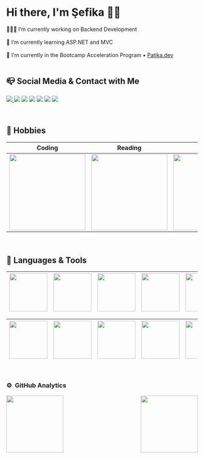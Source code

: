
# Hi there, I'm Şefika 👋🏼 

 👩🏻‍💻 I’m currently working on Backend Development</br></br>🌱 I’m currently learning ASP.NET and MVC</br></br> 🐾 I'm currently in the Bootcamp Acceleration Program ▪️ [Patika.dev](https://app.patika.dev/sefikanurtopuz) </br>
</br>

## 📪 Social Media & Contact with Me
<p align="left">
<a  href="https://www.linkedin.com/in/sefikanurtopuz/" target="_blank"><img src="https://img.shields.io/badge/LinkedIn-0077B5?style=for-the-badge&logo=linkedin&logoColor=white"> </a>
<a href="https://www.kariyer.net/ozgecmis/sefikanurtopuz" target="_blank"><img src="https://img.shields.io/badge/KARIYER.NET-blueviolet?style=for-the-badge&logo=&logoColor=white"></a>
<a href="https://github.com/sefikanurtopuz/sefikanurtopuz/blob/main/Şefika_Nur_Topuz.pdf" target="_blank"><img src="https://img.shields.io/badge/RESUME-FFA500?style=for-the-badge&logo=&logoColor=white"></a>
<a href="https://www.instagram.com/sefikanur/" target="_blank"><img src="https://img.shields.io/badge/Instagram-bc2a8d?style=for-the-badge&logo=instagram&logoColor=white"></a>
<a href="https://twitter.com/sefikanurtopuz" target="_blank" ><img  src="https://img.shields.io/badge/twitter-00acee?&style=for-the-badge&logo=twitter&logoColor=white"></a>
<a href="https://www.hackerrank.com/sefikanurtopuz" target="_blank"><img src="https://img.shields.io/badge/-Hackerrank-2EC866?style=for-the-badge&logo=HackerRank&logoColor=white"></a>
<a href="mailto:sefikanurtopuz@gmail.com" target="_blank"><img src="https://img.shields.io/badge/Gmail-D14836?style=for-the-badge&logo=gmail&logoColor=white"></a>
</p>
</br>

## 🔰 Hobbies 

|Coding|Reading|Listening|Researching|
|:-:|:-:|:-:|:-:|
|<img style="width: 200px" src="https://media0.giphy.com/media/LMcB8XospGZO8UQq87/giphy.gif?cid=790b7611f6b2c4186bd5ba8da08eccdc50a50d2e5746a5cf&rid=giphy.gif&ct=g">|<img style="width: 200px" src="https://media0.giphy.com/media/NFA61GS9qKZ68/giphy.gif?cid=790b7611de1bffe8b6fdcf185bd12120c31a661c7da98c03&rid=giphy.gif&ct=g">| <img style="width: 200px" src="https://media4.giphy.com/media/tqfS3mgQU28ko/200.webp?cid=ecf05e47sw4tafqj8xoucdmx1q955jeov28h216wqc3h3rrz&rid=200.webp&ct=g">|  <img style="width: 200px" src="https://media3.giphy.com/media/T5nP7Nwu5FzMc/200.webp?cid=ecf05e47hrxxp5h3kzph3p0fo46uzzttl8thleifho2d5gkb&rid=200.webp&ct=g">|
</br>

##  🔧  Languages & Tools 

|<img style="width: 100px" src="https://img.shields.io/badge/c%23-%23239120.svg?style=for-the-badge&logo=c-sharp&logoColor=white">|<img style="width: 100px" src="https://img.shields.io/badge/.NET-5C2D91?style=for-the-badge&logo=.net&logoColor=white">|<img style="width: 100px" src="https://img.shields.io/badge/html5-%23E34F26.svg?style=for-the-badge&logo=html5&logoColor=white">|<img style="width: 100px" src="https://img.shields.io/badge/css3-%231572B6.svg?style=for-the-badge&logo=css3&logoColor=white">|<img style="width: 100px" src="https://img.shields.io/badge/bootstrap-%23563D7C.svg?style=for-the-badge&logo=bootstrap&logoColor=white">|<img style="width: 100px" src="https://img.shields.io/badge/javascript-%23323330.svg?style=for-the-badge&logo=javascript&logoColor=%23F7DF1E">|<img style="width: 100px" src="https://img.shields.io/badge/php-%23777BB4.svg?style=for-the-badge&logo=php&logoColor=white">|<img style="width: 100px" src="https://img.shields.io/badge/python-3670A0?style=for-the-badge&logo=python&logoColor=ffdd54">|
|:-:|:-:|:-:|:-:|:-:|:-:|:-:|:-:|


|<img style="width: 100px" src="https://img.shields.io/badge/markdown-%23000000.svg?style=for-the-badge&logo=markdown&logoColor=white">|<img style="width: 100px" src="https://img.shields.io/badge/Microsoft%20SQL%20Server-CC2927?style=for-the-badge&logo=microsoft%20sql%20server&logoColor=white">|<img style="width: 100px" src="https://img.shields.io/badge/mysql-%2300f.svg?style=for-the-badge&logo=mysql&logoColor=white">|<img style="width: 100px" src="https://img.shields.io/badge/sqlite-%2307405e.svg?style=for-the-badge&logo=sqlite&logoColor=white">|<img style="width: 100px" src="https://img.shields.io/badge/git-%23F05033.svg?style=for-the-badge&logo=git&logoColor=white">|<img style="width: 100px" src="https://img.shields.io/badge/github-%23121011.svg?style=for-the-badge&logo=github&logoColor=white">|<img style="width: 100px" src="https://img.shields.io/badge/Visual%20Studio-5C2D91.svg?style=for-the-badge&logo=visual-studio&logoColor=white">|<img style="width: 100px" src="https://img.shields.io/badge/Visual%20Studio%20Code-0078d7.svg?style=for-the-badge&logo=visual-studio-code&logoColor=white">
|:-:|:-:|:-:|:-:|:-:|:-:|:-:|:-:|

</br>

### ⚙️ &nbsp;GitHub Analytics

<p align="left" >
<a href="https://github.com/sefikanurtopuz">
 <img height="150em" align="left" src="https://github-readme-stats-eight-theta.vercel.app/api?username=sefikanurtopuz&show_icons=true&theme=algolia&include_all_commits=true&count_private=true"/></a><a href="https://github.com/sefikanurtopuz"><img height="150em" align="right" src="https://github-readme-stats-eight-theta.vercel.app/api/top-langs/?username=sefikanurtopuz&layout=compact&langs_count=8&theme=algolia"/>
</a>
</p>
  
